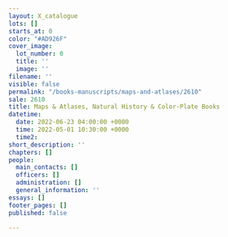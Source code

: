 ```yaml
---
layout: X_catalogue
lots: []
starts_at: 0
color: "#AD926F"
cover_image:
  lot_number: 0
  title: ''
  image: ''
filename: ''
visible: false
permalink: "/books-manuscripts/maps-and-atlases/2610"
sale: 2610
title: Maps & Atlases, Natural History & Color-Plate Books
datetime:
  date: 2022-06-23 04:00:00 +0000
  time: 2022-05-01 10:30:00 +0000
  time2: 
short_description: ''
chapters: []
people:
  main_contacts: []
  officers: []
  administration: []
  general_information: ''
essays: []
footer_pages: []
published: false

---
```

